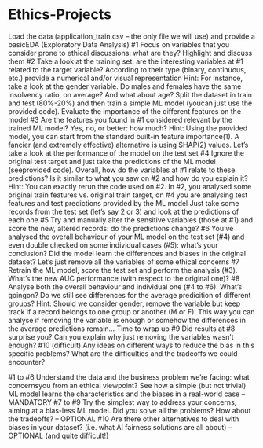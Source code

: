 # Ethics-Projects

Load the data (application_train.csv – the only file we will use) and provide a basicEDA (Exploratory Data Analysis)
#1 Focus on variables that you consider prone to ethical discussions: what are they?
Highlight and discuss them
#2 Take a look at the training set: are the interesting variables at #1 related to the
target variable? According to their type (binary, continuous, etc.) provide a numerical
and/or visual representation
Hint: For instance, take a look at the gender variable. Do males and females have the
same insolvency ratio, on average? And what about age?
Split the dataset in train and test (80%-20%) and then train a simple ML model (youcan just use the provided code). Evaluate the importance of the different features on
the model
#3 Are the features you found in #1 considered relevant by the trained ML model?
Yes, no, or better: how much?
Hint: Using the provided model, you can start from the standard built-in feature
importance(1). A fancier (and extremely effective) alternative is using SHAP(2) values.
Let’s take a look at the performance of the model on the test set
#4 Ignore the original test target and just take the predictions of the ML model (seeprovided code). Overall, how do the variables at #1 relate to these predictions? Is it
similar to what you saw on #2 and how do you explain it?
Hint: You can exactly rerun the code used on #2. In #2, you analysed some original
train features vs. original train target, on #4 you are analysing test features and test
predictions provided by the ML model
Just take some records from the test set (let’s say 2 or 3) and look at the predictions
of each one
#5 Try and manually alter the sensitive variables (those at #1) and score the new,
altered records: do the predictions change?
#6 You’ve analysed the overall behaviour of your ML model on the test set (#4) and
even double checked on some individual cases (#5): what’s your conclusion? Did the
model learn the differences and biases in the original dataset?
Let’s just remove all the variables of some ethical concerns
#7 Retrain the ML model, score the test set and perform the analysis (#3). What’s the
new AUC performance (with respect to the original one)?
#8 Analyse both the overall behaviour and individual one (#4 to #6). What’s goingon? Do we still see differences for the average predicition of different groups?
Hint: Should we consider gender, remove the variable but keep track if a record
belongs to one group or another (M or F)! This way you can analyse if removing the
variable is enough or somehow the differences in the average predictions remain…
Time to wrap up
#9 Did results at #8 surprise you? Can you explain why just removing the variables
wasn’t enough?
#10 (difficult) Any ideas on different ways to reduce the bias in this specific
problems? What are the difficulties and the tradeoffs we could encounter?

#1 to #6 Understand the data and the business problem we’re facing: what concernsyou from an ethical viewpoint? See how a simple (but not trivial) ML model learns the
characteristics and the biases in a real-world case – MANDATORY
#7 to #9 Try the simplest way to address your concerns, aiming at a bias-less ML
model. Did you solve all the problems? How about the tradeoffs? – OPTIONAL
#10 Are there other alternatives to deal with biases in your dataset? (i.e. what AI
fairness solutions are all about) – OPTIONAL (and quite difficult!)
